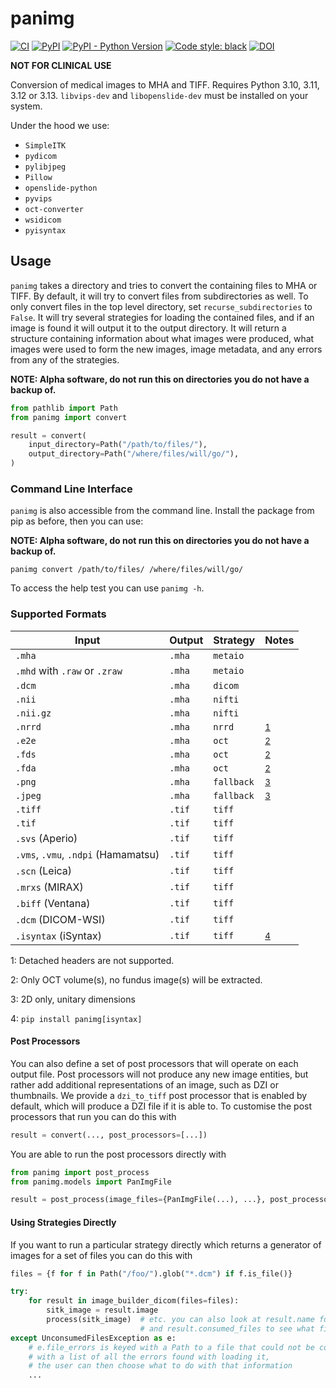 # panimg

[![CI](https://github.com/DIAGNijmegen/rse-panimg/actions/workflows/ci.yml/badge.svg?branch=main)](https://github.com/DIAGNijmegen/rse-panimg/actions/workflows/ci.yml?query=branch%3Amain)
[![PyPI](https://img.shields.io/pypi/v/panimg)](https://pypi.org/project/panimg/)
[![PyPI - Python Version](https://img.shields.io/pypi/pyversions/panimg)](https://pypi.org/project/panimg/)
[![Code style: black](https://img.shields.io/badge/code%20style-black-000000.svg)](https://github.com/psf/black)
[![DOI](https://zenodo.org/badge/344730308.svg)](https://zenodo.org/badge/latestdoi/344730308)

**NOT FOR CLINICAL USE**

Conversion of medical images to MHA and TIFF.
Requires Python 3.10, 3.11, 3.12 or 3.13.
`libvips-dev` and `libopenslide-dev` must be installed on your system.

Under the hood we use:

* `SimpleITK`
* `pydicom`
* `pylibjpeg`
* `Pillow`
* `openslide-python`
* `pyvips`
* `oct-converter`
* `wsidicom`
* `pyisyntax`

## Usage

`panimg` takes a directory and tries to convert the containing files to MHA or TIFF.
By default, it will try to convert files from subdirectories as well.
To only convert files in the top level directory, set `recurse_subdirectories` to `False`.
It will try several strategies for loading the contained files, and if an image is found it will output it to the output directory.
It will return a structure containing information about what images were produced, what images were used to form the new images, image metadata, and any errors from any of the strategies.


**NOTE: Alpha software, do not run this on directories you do not have a backup of.**

```python
from pathlib import Path
from panimg import convert

result = convert(
    input_directory=Path("/path/to/files/"),
    output_directory=Path("/where/files/will/go/"),
)
```

### Command Line Interface

`panimg` is also accessible from the command line.
Install the package from pip as before, then you can use:

**NOTE: Alpha software, do not run this on directories you do not have a backup of.**

```shell
panimg convert /path/to/files/ /where/files/will/go/
```

To access the help test you can use `panimg -h`.

### Supported Formats

| Input                               | Output  | Strategy   | Notes                      |
|-------------------------------------| --------| ---------- | -------------------------- |
| `.mha`                              | `.mha`  | `metaio`   |                            |
| `.mhd` with `.raw` or `.zraw`       | `.mha`  | `metaio`   |                            |
| `.dcm`                              | `.mha`  | `dicom`    |                            |
| `.nii`                              | `.mha`  | `nifti`    |                            |
| `.nii.gz`                           | `.mha`  | `nifti`    |                            |
| `.nrrd`                             | `.mha`  | `nrrd`     | <sup>[1](#footnote1)</sup> |
| `.e2e`                              | `.mha`  | `oct`      | <sup>[2](#footnote2)</sup> |
| `.fds`                              | `.mha`  | `oct`      | <sup>[2](#footnote2)</sup> |
| `.fda`                              | `.mha`  | `oct`      | <sup>[2](#footnote2)</sup> |
| `.png`                              | `.mha`  | `fallback` | <sup>[3](#footnote3)</sup> |
| `.jpeg`                             | `.mha`  | `fallback` | <sup>[3](#footnote3)</sup> |
| `.tiff`                             | `.tif`  | `tiff`     |                            |
| `.tif`                              | `.tif`  | `tiff`     |                            |
| `.svs` (Aperio)                     | `.tif`  | `tiff`     |                            |
| `.vms`, `.vmu`, `.ndpi` (Hamamatsu) | `.tif`  | `tiff`     |                            |
| `.scn` (Leica)                      | `.tif`  | `tiff`     |                            |
| `.mrxs` (MIRAX)                     | `.tif`  | `tiff`     |                            |
| `.biff` (Ventana)                   | `.tif`  | `tiff`     |                            |
| `.dcm` (DICOM-WSI)                  | `.tif`  | `tiff`     |                            |
| `.isyntax` (iSyntax)                | `.tif`  | `tiff`     | <sup>[4](#footnote4)</sup> |

<a name="footnote1">1</a>: Detached headers are not supported.

<a name="footnote2">2</a>: Only OCT volume(s), no fundus image(s) will be extracted.

<a name="footnote3">3</a>: 2D only, unitary dimensions

<a name="footnote3">4</a>: `pip install panimg[isyntax]`

#### Post Processors

You can also define a set of post processors that will operate on each output file.
Post processors will not produce any new image entities, but rather add additional representations of an image, such as DZI or thumbnails.
We provide a `dzi_to_tiff` post processor that is enabled by default, which will produce a DZI file if it is able to.
To customise the post processors that run you can do this with

```python
result = convert(..., post_processors=[...])
```

You are able to run the post processors directly with

```python
from panimg import post_process
from panimg.models import PanImgFile

result = post_process(image_files={PanImgFile(...), ...}, post_processors=[...])
```

#### Using Strategies Directly

If you want to run a particular strategy directly which returns a generator of images for a set of files you can do this with

```python
files = {f for f in Path("/foo/").glob("*.dcm") if f.is_file()}

try:
    for result in image_builder_dicom(files=files):
        sitk_image = result.image
        process(sitk_image)  # etc. you can also look at result.name for the name of the file,
                             # and result.consumed_files to see what files were used for this image
except UnconsumedFilesException as e:
    # e.file_errors is keyed with a Path to a file that could not be consumed,
    # with a list of all the errors found with loading it,
    # the user can then choose what to do with that information
    ...
```
